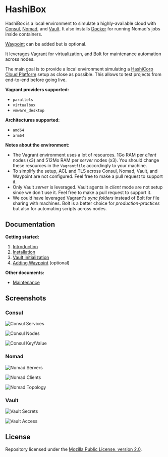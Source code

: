# HashiBox

HashiBox is a local environment to simulate a highly-available cloud with
[Consul](https://www.consul.io/), [Nomad](https://www.nomadproject.io/), and
[Vault](https://www.vaultproject.io/). It also installs
[Docker](https://www.docker.com/) for running Nomad's jobs inside containers.

[Waypoint](https://www.waypointproject.io/) can be added but is optional.

It leverages [Vagrant](https://www.vagrantup.com/) for virtualization, and
[Bolt](https://puppet.com/docs/bolt/) for maintenance automation across nodes.

The main goal is to provide a local environment simulating a [HashiCorp Cloud
Platform](https://cloud.hashicorp.com) setup as close as possible. This allows
to test projects from end-to-end before going live.

**Vagrant providers supported:**
- `parallels`
- `virtualbox`
- `vmware_desktop`

**Architectures supported:**
- `amd64`
- `arm64`

**Notes about the environment:**
- The Vagrant environment uses a lot of resources. 1Go RAM per *client* nodes
  (x3) and 512Mo RAM per *server* nodes (x3). You should change these resources
  in the `Vagrantfile` accordingly to your machine.
- To simplify the setup, ACL and TLS across Consul, Nomad, Vault, and Waypoint
  are not configured. Feel free to make a pull request to support it.
- Only Vault *server* is leveraged. Vault agents in *client* mode are not setup
  since we don't use it. Feel free to make a pull request to support it.
- We could have leveraged Vagrant's *sync folders* instead of Bolt for file
  sharing with machines. Bolt is a better choice for *production-practices*
  but also for automating scripts across nodes.

## Documentation

**Getting started:**
01. [Introduction](./documentation/introduction.md)
02. [Installation](./documentation/installation.md)
03. [Vault initialization](./documentation/vault-init.md)
04. [Adding Waypoint](./documentation/waypoint.md) (optional)

**Other documents:**
- [Maintenance](./documentation/maintenance.md)

## Screenshots

### Consul

![Consul Services](./assets/consul-services.png)

![Consul Nodes](./assets/consul-nodes.png)

![Consul Key/Value](./assets/consul-kv.png)

### Nomad

![Nomad Servers](./assets/nomad-servers.png)

![Nomad Clients](./assets/nomad-clients.png)

![Nomad Topology](./assets/nomad-topology.png)

### Vault

![Vault Secrets](./assets/vault-secrets.png)

![Vault Access](./assets/vault-access.png)

## License

Repository licensed under the [Mozilla Public License, version 2.0](./LICENSE).
